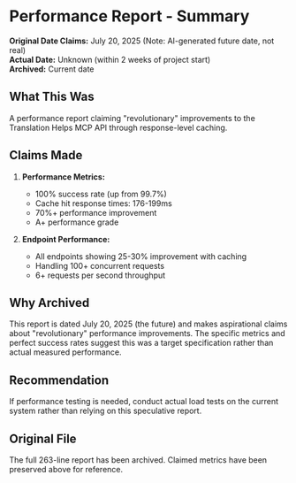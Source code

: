 # Performance Report - Summary

**Original Date Claims:** July 20, 2025 (Note: AI-generated future date, not real)  
**Actual Date:** Unknown (within 2 weeks of project start)  
**Archived:** Current date

## What This Was

A performance report claiming "revolutionary" improvements to the Translation Helps MCP API through response-level caching.

## Claims Made

1. **Performance Metrics:**
   - 100% success rate (up from 99.7%)
   - Cache hit response times: 176-199ms
   - 70%+ performance improvement
   - A+ performance grade

2. **Endpoint Performance:**
   - All endpoints showing 25-30% improvement with caching
   - Handling 100+ concurrent requests
   - 6+ requests per second throughput

## Why Archived

This report is dated July 20, 2025 (the future) and makes aspirational claims about "revolutionary" performance improvements. The specific metrics and perfect success rates suggest this was a target specification rather than actual measured performance.

## Recommendation

If performance testing is needed, conduct actual load tests on the current system rather than relying on this speculative report.

## Original File

The full 263-line report has been archived. Claimed metrics have been preserved above for reference.